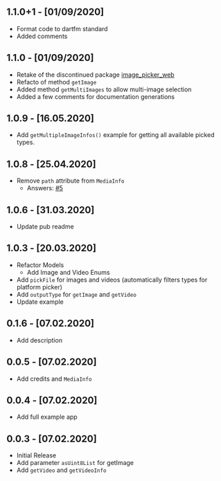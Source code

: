 ## 1.1.0+1 - [01/09/2020]

* Format code to dartfm standard
* Added comments

## 1.1.0 - [01/09/2020]

* Retake of the discontinued package [image_picker_web](https://pub.dev/packages/image_picker_web)
* Refacto of method `getImage`
* Added method `getMultiImages` to allow multi-image selection
* Added a few comments for documentation generations

## 1.0.9 - [16.05.2020]

* Add `getMultipleImageInfos()` example for getting all available picked types.

## 1.0.8 - [25.04.2020]

* Remove `path` attribute from `MediaInfo`
    - Answers: [#5](https://github.com/Ahmadre/image_picker_web/issues/5)

## 1.0.6 - [31.03.2020]

* Update pub readme

## 1.0.3 - [20.03.2020]

* Refactor Models
    - Add Image and Video Enums
* Add `pickFile` for images and videos (automatically filters types for platform picker)
* Add `outputType` for `getImage` and `getVideo`
* Update example

## 0.1.6 - [07.02.2020]

* Add description

## 0.0.5 - [07.02.2020]

* Add credits and ```MediaInfo```

## 0.0.4 - [07.02.2020]

* Add full example app

## 0.0.3 - [07.02.2020]

* Initial Release
* Add parameter ```asUint8List``` for getImage
* Add ```getVideo``` and ```getVideoInfo```